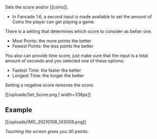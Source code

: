 Sets the score and/or [[coins]].

* In Fancade 1.6, a second input is made available to set the amount of Coins the player can get playing a game.

There is a setting that determines which score to consider as better one.

* Most Points: the more points the better
* Fewest Points: the less points the better

You also can provide time score, just make sure that the input is a total amount of seconds and you selected one of these options:

* Fastest Time: the faster the better
* Longest Time: the longer the better

Setting a negative score removes the score.

[[/uploads/Set_Score.png | width=336px]]
## Example 

[[/uploads/IMG_20210108_143008.png]]

_Touching the screen gives you 30 points._